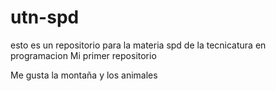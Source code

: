 # utn-spd
esto es un repositorio para la materia spd de la tecnicatura en programacion
Mi primer repositorio

Me gusta la montaña y los animales
